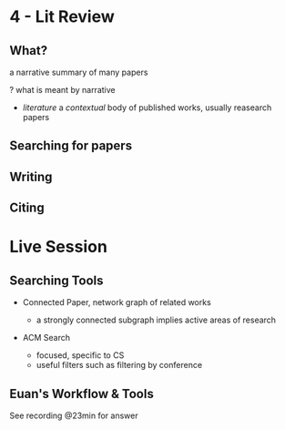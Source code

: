 # 4 - Lit Review


## What?

a narrative summary of many papers

? what is meant by narrative

- *literature* a *contextual* body of published works, usually reasearch papers

## Searching for papers

## Writing

## Citing

# Live Session

## Searching Tools

- Connected Paper, network graph of related works
  - a strongly connected subgraph implies active areas of research

- ACM Search 
  - focused, specific to CS
  - useful filters such as filtering by conference

## Euan's Workflow & Tools

See recording @23min for answer 